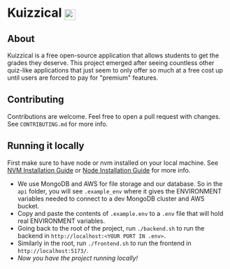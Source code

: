 <h1>Kuizzical <img src="https://github.com/kelbwah/Kuizzical/assets/124933520/d35f61a8-59a4-488c-a0d6-eadb7d6589e1" alt="Kuizzical Logo" style="height:25px; vertical-align:bottom;"></h1> 

## About
Kuizzical is a free open-source application that allows students to get the grades they deserve. This project emerged after seeing countless other quiz-like applications that 
just seem to only offer so much at a free cost up until users are forced to pay for "premium" features. 

## Contributing
Contributions are welcome. Feel free to open a pull request with changes. See `CONTRIBUTING.md` for more info.

## Running it locally
First make sure to have node or nvm installed on your local machine. See [NVM Installation Guide](https://www.freecodecamp.org/news/node-version-manager-nvm-install-guide/) or [Node Installation Guide](https://nodejs.org/en/download) for more info.
- We use MongoDB and AWS for file storage and our database. So in the `api` folder, you will see `.example_env` where it gives the ENVIRONMENT variables needed to connect to a dev MongoDB cluster and AWS bucket.
- Copy and paste the contents of `.example.env` to a `.env` file that will hold real ENVIRONMENT variables.
- Going back to the root of the project, run `./backend.sh` to run the backend in `http://localhost:<YOUR PORT IN .env>`.
- Similarly in the root, run `./frontend.sh` to run the frontend in `http://localhost:5173/`.
- *Now you have the project running locally!*
